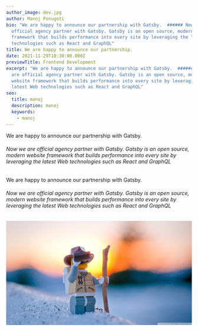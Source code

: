 ```yaml
---
author_image: dev.jpg
author: Manoj Ponugoti
bio: "We are happy to announce our partnership with Gatsby.  ###### Now we are
  official agency partner with Gatsby. Gatsby is an open source, modern website
  framework that builds performance into every site by leveraging the latest Web
  technologies such as React and GraphQL"
title: We are happy to announce our partnership.
date: 2021-11-29T18:30:00.000Z
previewTitle: Frontend Development
excerpt: "We are happy to announce our partnership with Gatsby.  ###### Now we
  are official agency partner with Gatsby. Gatsby is an open source, modern
  website framework that builds performance into every site by leveraging the
  latest Web technologies such as React and GraphQL"
seo:
  title: manoj
  description: manoj
  keywords:
    - manoj
---
```

We are happy to announce our partnership with Gatsby.

###### Now we are official agency partner with Gatsby. Gatsby is an open source, modern website framework that builds performance into every site by leveraging the latest Web technologies such as React and GraphQL

We are happy to announce our partnership with Gatsby.

###### Now we are official agency partner with Gatsby. Gatsby is an open source, modern website framework that builds performance into every site by leveraging the latest Web technologies such as React and GraphQL

![manoj](exploring2.jpg "manoj")